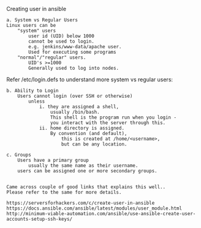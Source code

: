 Creating user in ansible

	a. System vs Regular Users
	Linux users can be 
		"system" users 
			user id (UID) below 1000  
			cannot be used to login.
			e.g. jenkins/www-data/apache user. 
			Used for executing some programs 
		"normal"/"regular" users. 
			UID's >=1000 
			Generally used to log into nodes.
		
Refer /etc/login.defs to understand more system vs regular users:

	b. Ability to Login
		Users cannot login (over SSH or otherwise) 
			unless 
				i. they are assigned a shell, 
					usually /bin/bash. 
					This shell is the program run when you login - 
					you interact with the server through this.
				ii. home directory is assigned.
					By convention (and default), 
						this is created at /home/<username>, 
						but can be any location.
						
	c. Groups
		Users have a primary group
			usually the same name as their username. 
		users can be assigned one or more secondary groups.
		
	
	Came across couple of good links that explains this well..
	Please refer to the same for more details.
	
	https://serversforhackers.com/c/create-user-in-ansible
	https://docs.ansible.com/ansible/latest/modules/user_module.html
	http://minimum-viable-automation.com/ansible/use-ansible-create-user-accounts-setup-ssh-keys/